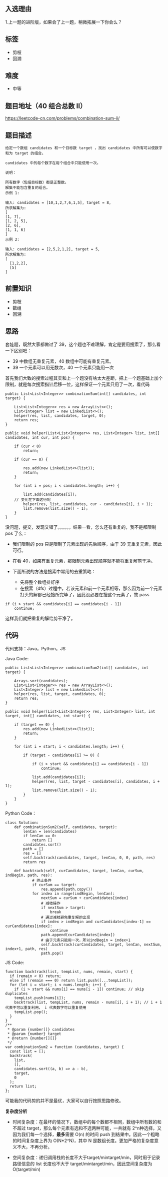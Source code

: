 ## 入选理由

1.上一题的进阶版，如果会了上一题，稍微拓展一下你会么？

## 标签

- 剪枝
- 回溯

## 难度

- 中等

## 题目地址（40 组合总数 II）

https://leetcode-cn.com/problems/combination-sum-ii/

## 题目描述

```
给定一个数组 candidates 和一个目标数 target ，找出 candidates 中所有可以使数字和为 target 的组合。

candidates 中的每个数字在每个组合中只能使用一次。

说明：

所有数字（包括目标数）都是正整数。
解集不能包含重复的组合。
示例 1:

输入: candidates = [10,1,2,7,6,1,5], target = 8,
所求解集为:
[
[1, 7],
[1, 2, 5],
[2, 6],
[1, 1, 6]
]
示例 2:

输入: candidates = [2,5,2,1,2], target = 5,
所求解集为:
[
  [1,2,2],
  [5]
]
```

## 前置知识

- 剪枝
- 数组
- 回溯

## 思路

套娃题，既然大家都做过了 39，这个题也不难理解，肯定是要用搜索了，那么看一下区别吧：

- 39 中数组无重复元素，40 数组中可能有重复元素。
- 39 一个元素可以用无数次，40 一个元素只能用一次

首先我们大致的搜索过程其实和上一个题没有啥太大差距，把上一个题基础上加个限制，就是每次搜索指针后移一位，这样保证一个元素只用了一次，看代码

```
public List<List<Integer>> combinationSum(int[] candidates, int target) {

    List<List<Integer>> res = new ArrayList<>();
    List<Integer> list = new LinkedList<>();
    helper(res, list, candidates, target, 0);
    return res;
}

public void helper(List<List<Integer>> res, List<Integer> list, int[] candidates, int cur, int pos) {

    if (cur < 0)
        return;

    if (cur == 0) {

        res.add(new LinkedList<>(list));
        return;
    }

    for (int i = pos; i < candidates.length; i++) {

        list.add(candidates[i]);
    // 变化在下面这行呢
        helper(res, list, candidates, cur - candidates[i], i + 1);
        list.remove(list.size() - 1);
    }
}
```

没问题，提交，发现又错了。。。。。。结果一看，怎么还有重复的，我不是都限制 pos 了么：

- 我们限制的 pos 只是限制了元素出现的先后顺序，由于 39 无重复元素，因此可行。

  

- 在看 40，如果有重复元素，那限制元素出现顺序就不能将重复解剪干净。

  

- 下面所说的方法是搜索中常用的去重策略：

  - 先将整个数组排好序
  - 在搜索（dfs）过程中，若该元素和前一个元素相等，那么因为前一个元素打头的解都已经搜所完毕了，因此没必要在搜这个元素了，故 pass

  

```
if (i > start && candidates[i] == candidates[i - 1])
    continue;
```

这样我们就把重复的解给剪干净了。

## 代码

代码支持：Java，Python，JS

Java Code:

```
public List<List<Integer>> combinationSum2(int[] candidates, int target) {

    Arrays.sort(candidates);
    List<List<Integer>> res = new ArrayList<>();
    List<Integer> list = new LinkedList<>();
    helper(res, list, target, candidates, 0);
    return res;
}

public void helper(List<List<Integer>> res, List<Integer> list, int target, int[] candidates, int start) {

    if (target == 0) {
        res.add(new LinkedList<>(list));
        return;
    }

    for (int i = start; i < candidates.length; i++) {

        if (target - candidates[i] >= 0) {

            if (i > start && candidates[i] == candidates[i - 1])
                continue;

            list.add(candidates[i]);
            helper(res, list, target - candidates[i], candidates, i + 1);
            list.remove(list.size() - 1);
        }
    }
}
```

Python Code：

```
class Solution:
    def combinationSum2(self, candidates, target):
        lenCan = len(candidates)
        if lenCan == 0:
            return []
        candidates.sort()
        path = []
        res = []
        self.backtrack(candidates, target, lenCan, 0, 0, path, res)
        return res

    def backtrack(self, curCandidates, target, lenCan, curSum, indBegin, path, res):
            # 终止条件
            if curSum == target:
                res.append(path.copy())
            for index in range(indBegin, lenCan):
                nextSum = curSum + curCandidates[index]
                # 减枝操作
                if nextSum > target:
                    break
                # 通过减枝避免重复解的出现
                if index > indBegin and curCandidates[index-1] == curCandidates[index]:
                    continue
                path.append(curCandidates[index])
                # 由于元素只能用一次，所以indBegin = index+1
                self.backtrack(curCandidates, target, lenCan, nextSum, index+1, path, res)
                path.pop()
```

JS Code:

```
function backtrack(list, tempList, nums, remain, start) {
  if (remain < 0) return;
  else if (remain === 0) return list.push([...tempList]);
  for (let i = start; i < nums.length; i++) {
    if (i > start && nums[i] == nums[i - 1]) continue; // skip duplicates
    tempList.push(nums[i]);
    backtrack(list, tempList, nums, remain - nums[i], i + 1); // i + 1代表不可以重复利用， i 代表数字可以重复使用
    tempList.pop();
  }
}
/**
 * @param {number[]} candidates
 * @param {number} target
 * @return {number[][]}
 */
var combinationSum2 = function (candidates, target) {
  const list = [];
  backtrack(
    list,
    [],
    candidates.sort((a, b) => a - b),
    target,
    0
  );
  return list;
};
```

可能我的代码剪的并不是最优，大家可以自行按照思路修改。



**复杂度分析**

- 时间复杂度：在最坏的情况下，数组中的每个数都不相同，数组中所有数的和不超过 target，那么每个元素有选和不选两种可能，一共就有 2^n种选择，又因为我们每一个选择，**最多**需要 O(n) 的时间 push 到结果中。因此一个粗略的时间复杂度上界为 O(N*2^N)，其中 N 是数组长度。更加严格的复杂度意义不大，不再分析。

- 空间复杂度：递归调用栈的长度不大于target/mintarget/min，同时用于记录路径信息的 list 长度也不大于 target/mintarget/min，因此空间复杂度为 O(target/min)

